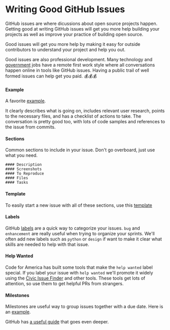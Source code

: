 # Writing Good GitHub Issues

GitHub issues are where dicussions about open source projects happen. Getting good at writing GitHub issues will get you more help building your projects as well as improve your practice of building open source.

Good issues will get you more help by making it easy for outside contributors to understand your project and help you out.

Good issues are also professional development. Many technology and [government](https://18f.gsa.gov/) jobs have a remote first work style where all conversations happen online in tools like GitHub issues. Having a public trail of well formed issues can help get you paid.  :moneybag::moneybag::moneybag:

#### Example
A favorite [example](https://github.com/codeforamerica/brigade/issues/344).

It clearly describes what is going on, includes relevant user research, points to the necessary files, and has a checklist of actions to take. The conversation is pretty good too, with lots of code samples and references to the issue from commits.

#### Sections
Common sections to include in your issue. Don't go overboard, just use what you need.
```
#### Description
#### Screenshots
#### To Reproduce
#### Files
#### Tasks
```

#### Template
To easily start a new issue with all of these sections, use this [template](https://github.com/codeforamerica/howto/issues/new?title=Descriptive+issue+title&body=%23%23%23%23+Description%0AA+clear+and+concise+description+of+what+the+issue+is+about.%0A%0A%23%23%23%23+Screenshots%0A![Downhill+Windmills](http://i.giphy.com/KO8AG2EByqkFi.gif)%0A%0A%23%23%23%23+Files%0AA+list+of+relevant+files+for+this+issue.+This+will+help+people+navigate+the+project+and+offer+some+clues+of+where+to+start.%0A%0A%23%23%23%23+To+Reproduce%0AIf+this+issue+is+describing+a+bug,+include+some+steps+to+reproduce+the+behavior.%0A%0A%23%23%23%23+Tasks%0AInclude+specific+tasks+in+the+order+they+need+to+be+done+in.+Include+links+to+specific+lines+of+code+where+the+task+should+happen+at.%0A-+[+]+Task+1%0A-+[+]+Task+2%0A-+[+]+Task+3%0A%0ARemember+to+use+helpful+labels+and+milestones.+If+you+use+the+%22help+wanted%22+label,+Code+for+America+will+[promote+it+widely](http://www.codeforamerica.org/geeks/civicissues).&labels=help+wanted)


#### Labels
GitHub [labels](https://github.com/codeforamerica/howto/labels) are a quick way to categorize your issues. `bug` and `enhancement` are really useful when trying to organize your sprints. We'll often add new labels such as `python` or `design` if want to make it clear what skills are needed to help with that issue.

#### Help Wanted
Code for America has built some tools that make the `help wanted` label special. If you label your issue with `help wanted` we'll promote it widely using the [Civic Issue Finder](http://www.codeforamerica.org/geeks/civicissues) and other tools. These tools get lots of attention, so use them to get helpful PRs from strangers.

#### Milestones
Milestones are useful way to group issues together with a due date. Here is an [example](https://github.com/codeforamerica/cfapi/issues?q=is%3Aissue+milestone%3Aattendance+is%3Aclosed). 

GitHub has [a useful guide](https://guides.github.com/features/issues/) that goes even deeper.




